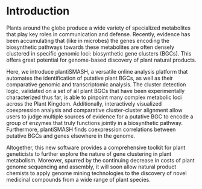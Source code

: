 # Introduction 

Plants around the globe produce a wide variety of specialized metabolites that play key roles in communication and defense. Recently, evidence has been accumulating that (like in microbes) the genes encoding the biosynthetic pathways towards these metabolites are often densely clustered in specific genomic loci: biosynthetic gene clusters (BGCs). This offers great potential for genome-based discovery of plant natural products.

Here, we introduce plantiSMASH, a versatile online analysis platform that automates the identification of putative plant BGCs, as well as their comparative genomic and transcriptomic analysis. The cluster detection logic, validated on a set of all plant BGCs that have been experimentally characterized thus far, is able to pinpoint many complex metabolic loci across the Plant Kingdom. Additionally, interactively visualized coexpression analysis and comparative cluster-cluster alignment allow users to judge multiple sources of evidence for a putative BGC to encode a group of enzymes that truly functions jointly in a biosynthetic pathway. Furthermore, plantiSMASH finds coexpression correlations between putative BGCs and genes elsewhere in the genome.

Altogether, this new software provides a comprehensive toolkit for plant geneticists to further explore the nature of gene clustering in plant metabolism. Moreover, spurred by the continuing decrease in costs of plant genome sequencing and assembly, it will soon allow natural product chemists to apply genome mining technologies to the discovery of novel medicinal compounds from a wide range of plant species.